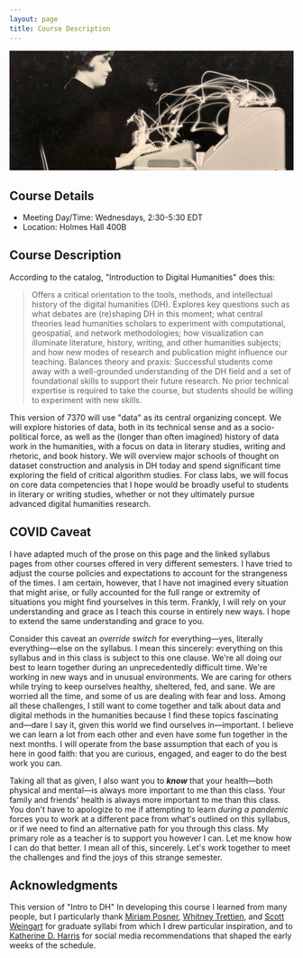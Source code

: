 ```yaml
---
layout: page
title: Course Description
---
```


![Image of light tracking a woman typing](/images/dcbrock_2017-Dec-13-banner.jpg)

## Course Details

+ Meeting Day/Time: Wednesdays, 2:30-5:30 EDT
+ Location: Holmes Hall 400B

## Course Description

According to the catalog, "Introduction to Digital Humanities" does this:

> Offers a critical orientation to the tools, methods, and intellectual history of the digital humanities (DH). Explores key questions such as what debates are (re)shaping DH in this moment; what central theories lead humanities scholars to experiment with computational, geospatial, and network methodologies; how visualization can illuminate literature, history, writing, and other humanities subjects; and how new modes of research and publication might influence our teaching. Balances theory and praxis: Successful students come away with a well-grounded understanding of the DH field and a set of foundational skills to support their future research. No prior technical expertise is required to take the course, but students should be willing to experiment with new skills.

This version of 7370 will use "data" as its central organizing concept. We will explore histories of data, both in its technical sense and as a socio-political force, as well as the (longer than often imagined) history of data work in the humanities, with a focus on data in literary studies, writing and rhetoric, and book history. We will overview major schools of thought on dataset construction and analysis in DH today and spend significant time exploring the field of critical algorithm studies. For class labs, we will focus on core data competencies that I hope would be broadly useful to students in literary or writing studies, whether or not they ultimately pursue advanced digital humanities research.

## COVID Caveat

I have adapted much of the prose on this page and the linked syllabus pages from other courses offered in very different semesters. I have tried to adjust the course policies and expectations to account for the strangeness of the times. I am certain, however, that I have not imagined every situation that might arise, or fully accounted for the full range or extremity of situations you might find yourselves in this term. Frankly, I will rely on your understanding and grace as I teach this course in entirely new ways. I hope to extend the same understanding and grace to you. 

Consider this caveat an _override switch_ for everything—yes, literally everything—else on the syllabus. I mean this sincerely: everything on this syllabus and in this class is subject to this one clause. We're all doing our best to learn together during an unprecedentedly difficult time. We're working in new ways and in unusual environments. We are caring for others while trying to keep ourselves healthy, sheltered, fed, and sane. We are worried all the time, and some of us are dealing with fear and loss. Among all these challenges, I still want to come together and talk about data and digital methods  in the humanities because I find these topics fascinating and—dare I say it, given this world we find ourselves in—important. I believe we can learn a lot from each other and even have some fun together in the next months. I will operate from the base assumption that each of you is here in good faith: that you are curious, engaged, and eager to do the best work you can. 

Taking all that as given, I also want you to **_know_** that your health—both physical and mental—is always more important to me than this class. Your family and friends' health is always more important to me than this class. You don't have to apologize to me if attempting to learn _during a pandemic_ forces you to work at a different pace from what's outlined on this syllabus, or if we need to find an alternative path for you through this class. My primary role as a teacher is to support you however I can. Let me know how I can do that better. I mean all of this, sincerely. Let's work together to meet the challenges and find the joys of this strange semester. 

## Acknowledgments

This version of "Intro to DH" In developing this course I learned from many people, but I particularly thank [Miriam Posner](https://miriamposner.com/), [Whitney Trettien](http://whitneyannetrettien.com/), and [Scott Weingart](https://scottbot.net/) for graduate syllabi from which I drew particular inspiration, and to [Katherine D. Harris](https://triproftri.wordpress.com/) for social media recommendations that shaped the early weeks of the schedule.  


